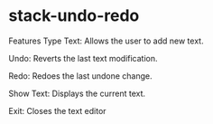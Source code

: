 # stack-undo-redo
Features
Type Text: Allows the user to add new text.

Undo: Reverts the last text modification.

Redo: Redoes the last undone change.

Show Text: Displays the current text.

Exit: Closes the text editor